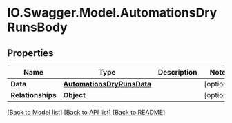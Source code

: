 # IO.Swagger.Model.AutomationsDryRunsBody
## Properties

Name | Type | Description | Notes
------------ | ------------- | ------------- | -------------
**Data** | [**AutomationsDryRunsData**](AutomationsDryRunsData.md) |  | [optional] 
**Relationships** | **Object** |  | [optional] 

[[Back to Model list]](../README.md#documentation-for-models) [[Back to API list]](../README.md#documentation-for-api-endpoints) [[Back to README]](../README.md)

